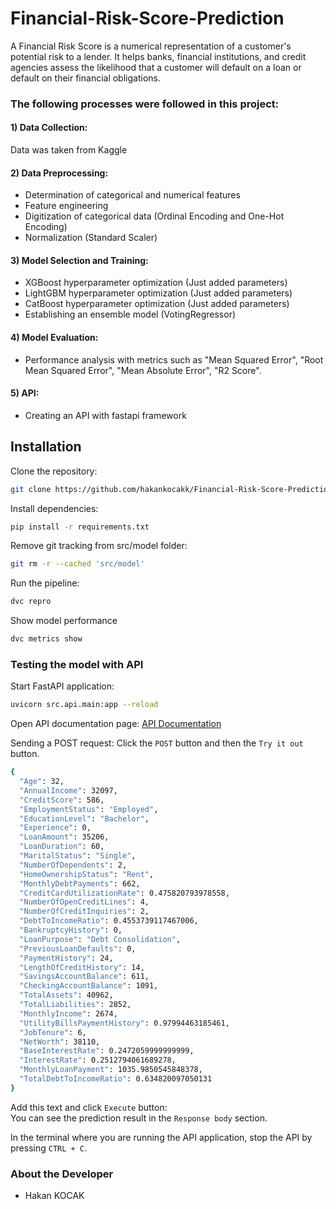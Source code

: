 # Financial-Risk-Score-Prediction
A Financial Risk Score is a numerical representation of a customer's potential risk to a lender. It helps banks, financial institutions, and credit agencies assess the likelihood that a customer will default on a loan or default on their financial obligations. 

### The following processes were followed in this project:

#### 1) Data Collection:
Data was taken from Kaggle

#### 2) Data Preprocessing:
- Determination of categorical and numerical features
- Feature engineering
- Digitization of categorical data (Ordinal Encoding and One-Hot Encoding)
- Normalization (Standard Scaler)

#### 3) Model Selection and Training:

- XGBoost hyperparameter optimization (Just added parameters)
- LightGBM hyperparameter optimization (Just added parameters)
- CatBoost hyperparameter optimization (Just added parameters)
- Establishing an ensemble model (VotingRegressor)

#### 4) Model Evaluation:
- Performance analysis with metrics such as "Mean Squared Error", "Root Mean Squared Error", "Mean Absolute Error", "R2 Score".

#### 5) API:
- Creating an API with fastapi framework

## Installation

Clone the repository:
```bash
git clone https://github.com/hakankocakk/Financial-Risk-Score-Prediction.git
```

Install dependencies:
```bash
pip install -r requirements.txt
```

Remove git tracking from src/model folder:
```bash
git rm -r --cached 'src/model'
```

Run the pipeline:
```bash
dvc repro
```

Show model performance
```bash
dvc metrics show
```

### Testing the model with API
Start FastAPI application:
```bash
uvicorn src.api.main:app --reload
```
Open API documentation page:
[API Documentation](http://127.0.0.1:8000/docs)  

Sending a POST request:
Click the `POST` button and then the `Try it out` button.  
```bash
{
  "Age": 32,
  "AnnualIncome": 32097,
  "CreditScore": 586,
  "EmploymentStatus": "Employed",
  "EducationLevel": "Bachelor",
  "Experience": 0,
  "LoanAmount": 35206,
  "LoanDuration": 60,
  "MaritalStatus": "Single",
  "NumberOfDependents": 2,
  "HomeOwnershipStatus": "Rent",
  "MonthlyDebtPayments": 662,
  "CreditCardUtilizationRate": 0.475820793978558,
  "NumberOfOpenCreditLines": 4,
  "NumberOfCreditInquiries": 2,
  "DebtToIncomeRatio": 0.4553739117467006,
  "BankruptcyHistory": 0,
  "LoanPurpose": "Debt Consolidation",
  "PreviousLoanDefaults": 0,
  "PaymentHistory": 24,
  "LengthOfCreditHistory": 14,
  "SavingsAccountBalance": 611,
  "CheckingAccountBalance": 1091,
  "TotalAssets": 40962,
  "TotalLiabilities": 2852,
  "MonthlyIncome": 2674,
  "UtilityBillsPaymentHistory": 0.97994463185461,
  "JobTenure": 6,
  "NetWorth": 38110,
  "BaseInterestRate": 0.2472059999999999,
  "InterestRate": 0.2512794061689278,
  "MonthlyLoanPayment": 1035.9850545848378,
  "TotalDebtToIncomeRatio": 0.634820097050131
}
```
Add this text and click `Execute` button:  
You can see the prediction result in the `Response body` section.

In the terminal where you are running the API application, stop the API by pressing `CTRL + C`.

### **About the Developer**
- Hakan KOCAK



